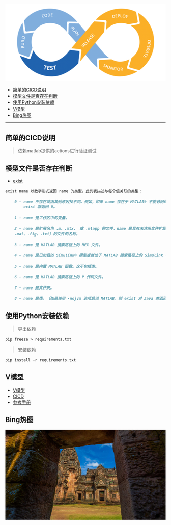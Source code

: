 

![](Image/CICDBlog.webp)


- [简单的CICD说明](#简单的cicd说明)
- [模型文件是否存在判断](#模型文件是否存在判断)
- [使用Python安装依赖](#使用python安装依赖)
- [V模型](#v模型)
- [Bing热图](#bing热图)




----

## 简单的CICD说明


> 依赖matlab提供的actions进行验证测试



## 模型文件是否存在判断


* [exist](https://ww2.mathworks.cn/help/matlab/ref/exist.html#d124e401355)

```markdown
exist name 以数字形式返回 name 的类型。此列表描述与每个值关联的类型：

    0 - name 不存在或因其他原因找不到。例如，如果 name 存在于 MATLAB® 不能访问的受限文件夹中 
        exist 将返回 0。

    1 - name 是工作区中的变量。

    2 - name 是扩展名为 .m、.mlx、 或 .mlapp 的文件，name 是具有未注册文件扩展名（
    .mat、.fig、.txt）的文件的名称。

    3 - name 是 MATLAB 搜索路径上的 MEX 文件。

    4 - name 是已加载的 Simulink® 模型或者位于 MATLAB 搜索路径上的 Simulink 模型或库文件。

    5 - name 是内置 MATLAB 函数。这不包括类。

    6 - name 是 MATLAB 搜索路径上的 P 代码文件。

    7 - name 是文件夹。

    8 - name 是类。（如果使用 -nojvm 选项启动 MATLAB，则 exist 对 Java 类返回 0。）

```



## 使用Python安装依赖

> 导出依赖

`pip freeze > requirements.txt`

> 安装依赖

`pip install -r requirements.txt`



## V模型


* [V模型](https://ww2.mathworks.cn/help/rtw/gs/v-model-for-system-development.html)
* [CICD](https://www.mathworks.com/content/dam/mathworks/mathworks-dot-com/hardware-support/files/ci-cd-automation-simulink-check-support-package.pdf)
* [参考手册](https://www.mathworks.com/content/dam/mathworks/mathworks-dot-com/hardware-support/files/ci-cd-automation-simulink-check-reference-book.pdf)

## Bing热图

![](/bing_images/image_0.jpg)